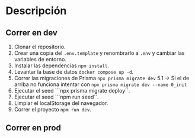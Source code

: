 # Descripción


## Correr en dev


1. Clonar  el repositorio.
2. Crear una copia del ```.env.template``` y renombrarlo a ```.env``` y cambiar las variables de entorno.
3. Instalar las dependencias ```npm install```.
4. Levantar la base de datos ```docker compose up -d```.
5. Correr las migraciones de Prisma ```npx prisma migrate dev```
    5.1 -> Si el de arriba no funciona intentar con  ```npx prisma migrate dev --name 0_init```
6. Ejecutar el seed ```npx prisma migrate deploy``.
7. Ejecutar el seed ```npm run seed``.
8. Limpiar el localStorage del navegador.
9. Correr el proyecto ```npm run dev```.

## Correr en prod